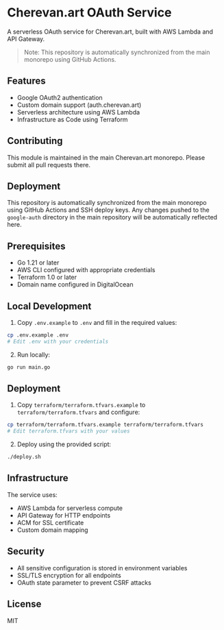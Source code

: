 # Cherevan.art OAuth Service

A serverless OAuth service for Cherevan.art, built with AWS Lambda and API Gateway.

> Note: This repository is automatically synchronized from the main monorepo using GitHub Actions.

## Features

- Google OAuth2 authentication
- Custom domain support (auth.cherevan.art)
- Serverless architecture using AWS Lambda
- Infrastructure as Code using Terraform

## Contributing

This module is maintained in the main Cherevan.art monorepo. Please submit all pull requests there.

## Deployment

This repository is automatically synchronized from the main monorepo using GitHub Actions and SSH deploy keys. Any changes pushed to the `google-auth` directory in the main repository will be automatically reflected here.

## Prerequisites

- Go 1.21 or later
- AWS CLI configured with appropriate credentials
- Terraform 1.0 or later
- Domain name configured in DigitalOcean

## Local Development

1. Copy `.env.example` to `.env` and fill in the required values:
```bash
cp .env.example .env
# Edit .env with your credentials
```

2. Run locally:
```bash
go run main.go
```

## Deployment

1. Copy `terraform/terraform.tfvars.example` to `terraform/terraform.tfvars` and configure:
```bash
cp terraform/terraform.tfvars.example terraform/terraform.tfvars
# Edit terraform.tfvars with your values
```

2. Deploy using the provided script:
```bash
./deploy.sh
```

## Infrastructure

The service uses:
- AWS Lambda for serverless compute
- API Gateway for HTTP endpoints
- ACM for SSL certificate
- Custom domain mapping

## Security

- All sensitive configuration is stored in environment variables
- SSL/TLS encryption for all endpoints
- OAuth state parameter to prevent CSRF attacks

## License

MIT
